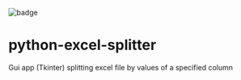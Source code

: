 ![badge](https://action-badges.now.sh/lukpe/python-excel-splitter?action=pyinstaller)

# python-excel-splitter 
Gui app (Tkinter) splitting excel file by values of a specified column
